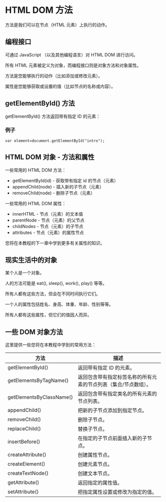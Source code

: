 
# HTML DOM 方法




方法是我们可以在节点（HTML 元素）上执行的动作。

## 编程接口

可通过 JavaScript （以及其他编程语言）对 HTML DOM 进行访问。

所有 HTML 元素被定义为对象，而编程接口则是对象方法和对象属性。

方法是您能够执行的动作（比如添加或修改元素）。

属性是您能够获取或设置的值（比如节点的名称或内容）。

## getElementById() 方法

getElementById() 方法返回带有指定 ID 的元素：

### 例子

```
var element=document.getElementById("intro");
```



## HTML DOM 对象 - 方法和属性

一些常用的 HTML DOM 方法：

*   getElementById(id) - 获取带有指定 id 的节点（元素）
*   appendChild(node) - 插入新的子节点（元素）
*   removeChild(node) - 删除子节点（元素）

一些常用的 HTML DOM 属性：

*   innerHTML - 节点（元素）的文本值
*   parentNode - 节点（元素）的父节点
*   childNodes - 节点（元素）的子节点
*   attributes - 节点（元素）的属性节点

您将在本教程的下一章中学到更多有关属性的知识。

## 现实生活中的对象

某个人是一个对象。

人的方法可能是 eat(), sleep(), work(), play() 等等。

所有人都有这些方法，但会在不同时间执行它们。

一个人的属性包括姓名、身高、体重、年龄、性别等等。

所有人都有这些属性，但它们的值因人而异。

## 一些 DOM 对象方法

这里提供一些您将在本教程中学到的常用方法：

| 方法 | 描述 |
| --- | --- |
| getElementById() | 返回带有指定 ID 的元素。 |
| getElementsByTagName() | 返回包含带有指定标签名称的所有元素的节点列表（集合/节点数组）。 |
| getElementsByClassName() | 返回包含带有指定类名的所有元素的节点列表。 |
| appendChild() | 把新的子节点添加到指定节点。 |
| removeChild() | 删除子节点。 |
| replaceChild() | 替换子节点。 |
| insertBefore() | 在指定的子节点前面插入新的子节点。 |
| createAttribute() | 创建属性节点。 |
| createElement() | 创建元素节点。 |
| createTextNode() | 创建文本节点。 |
| getAttribute() | 返回指定的属性值。 |
| setAttribute() | 把指定属性设置或修改为指定的值。 |
